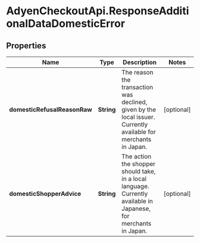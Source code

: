 # AdyenCheckoutApi.ResponseAdditionalDataDomesticError

## Properties

Name | Type | Description | Notes
------------ | ------------- | ------------- | -------------
**domesticRefusalReasonRaw** | **String** | The reason the transaction was declined, given by the local issuer.  Currently available for merchants in Japan. | [optional] 
**domesticShopperAdvice** | **String** | The action the shopper should take, in a local language.  Currently available in Japanese, for merchants in Japan. | [optional] 


